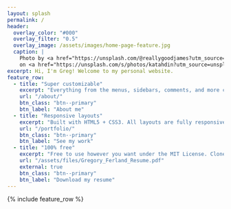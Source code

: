 ```yaml
---
layout: splash
permalink: /
header:
  overlay_color: "#000"
  overlay_filter: "0.5"
  overlay_image: /assets/images/home-page-feature.jpg
  caption: |
    Photo by <a href="https://unsplash.com/@reallygoodjames?utm_source=unsplash&utm_medium=referral&utm_content=creditCopyText">James Fitzgerald</a>
    on <a href="https://unsplash.com/s/photos/katahdin?utm_source=unsplash&utm_medium=referral&utm_content=creditCopyText">Unsplash</a>
excerpt: Hi, I'm Greg! Welcome to my personal website.
feature_row:
  - title: "Super customizable"
    excerpt: "Everything from the menus, sidebars, comments, and more can be configured or set with YAML Front Matter."
    url: "/about/"
    btn_class: "btn--primary"
    btn_label: "About me"
  - title: "Responsive layouts"
    excerpt: "Built with HTML5 + CSS3. All layouts are fully responsive with helpers to augment your content."
    url: "/portfolio/"
    btn_class: "btn--primary"
    btn_label: "See my work"
  - title: "100% free"
    excerpt: "Free to use however you want under the MIT License. Clone it, fork it, customize it... whatever!"
    url: "/assets/files/Gregory_Ferland_Resume.pdf"
    external: true
    btn_class: "btn--primary"
    btn_label: "Download my resume"
---
```


{% include feature_row %}
